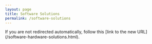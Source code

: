 ```yaml
---
layout: page
title: Software Solutions
permalink: /software-solutions
---
```

<!-- first section -->
<meta http-equiv="refresh" content="3;url=/software-hardware-solutions" />

<p style="text-center">
  If you are not redirected automatically, follow this [link to the new URL](/software-hardware-solutions.html).
</p>

